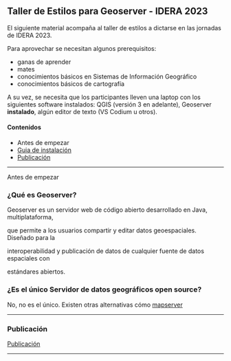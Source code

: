 <h2>Taller de Estilos para Geoserver - IDERA 2023</h2>


El siguiente material acompaña al taller de estilos a dictarse en las jornadas de IDERA 2023. 

Para aprovechar se necesitan algunos prerequisitos: 

* ganas de aprender
* mates
* conocimientos básicos en Sistemas de Información Geográfico
* conocimientos básicos de cartografía

A su vez, se necesita que los participantes lleven una laptop con los siguientes software instalados: QGIS (versión 3 en adelante), Geoserver **instalado**, algún editor de texto (VS Codium u otros).

<h4>Contenidos</h4>

* Antes de empezar
* [Guia de instalación](https://github.com/martinfernandoortiz/taller_geoserver_idera2023/blob/main/instalation/guiaDeInstalacion.md)
* [Publicación](https://github.com/martinfernandoortiz/taller_geoserver_idera2023/blob/main/publicar.md)

---

Antes de empezar

<h3>¿Qué es Geoserver?</h3>

Geoserver es un servidor web de código abierto desarrollado en Java, multiplataforma,

que permite a los usuarios compartir y editar datos geoespaciales. Diseñado para la

interoperabilidad y publicación de datos de cualquier fuente de datos espaciales con

estándares abiertos.

<h3>¿Es el único Servidor de datos geográficos open source?</h3>

No, no es el único. Existen otras alternativas cómo [mapserver](https://mapserver.org/es/)


---

<h3>Publicación</h3>

[Publicación](https://github.com/martinfernandoortiz/geoserver/blob/main/publicar.md)

---
